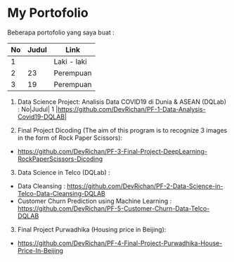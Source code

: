 # My Portofolio


Beberapa portofolio yang saya buat : 

No |  Judul  | Link |
------|--------|---------------|
1|     |  Laki - laki  |
2|   23   |   Perempuan   |
3|   19   |   Perempuan   |

1. Data Science Project: Analisis Data COVID19 di Dunia & ASEAN (DQLab) :
No|Judul|
1 |https://github.com/DevRichan/PF-1-Data-Analysis-Covid19-DQLAB|

2. Final Project Dicoding (The aim of this program is to recognize 3 images in the form of Rock Paper Scissors):
- https://github.com/DevRichan/PF-3-Final-Project-DeepLearning-RockPaperScissors-Dicoding

3. Data Science in Telco (DQLab) :
- Data Cleansing : https://github.com/DevRichan/PF-2-Data-Science-in-Telco-Data-Cleansing-DQLAB
- Customer Churn Prediction using Machine Learning : https://github.com/DevRichan/PF-5-Customer-Churn-Data-Telco-DQLAB

3. Final Project Purwadhika (Housing price in Beijing):
- https://github.com/DevRichan/PF-4-Final-Project-Purwadhika-House-Price-In-Beijing
